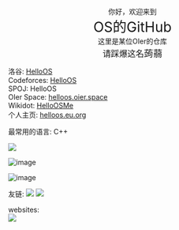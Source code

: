 <p align="center">
你好，欢迎来到<br>
<span style="font-size:200%;">OS的GitHub</span><br>
这里是某位OIer的仓库<br>
<span style="font-size:120%;">请踩爆这名<span style="font-size:111%;">蒟蒻</span></span><br>
</p>

洛谷: [HelloOS](https://luogu.com.cn/user/755022)  
Codeforces: [HelloOS](https://codeforces.com/profile/HelloOS)  
SPOJ: HelloOS  
OIer Space: [helloos.oier.space](https://helloos.oier.space/)  
Wikidot: [HelloOSMe](http://www.wikidot.com/user:info/helloosme)  
个人主页: [helloos.eu.org](https://helloos.eu.org)

最常用的语言: C++

![](https://idage.rickyxrc.top/github/user?username=HelloOSMe)

![image](http://idage.rickyxrc.top/github/repo?username=HelloOSMe&repo=Py-Crawler)

![image](http://idage.rickyxrc.top/github/repo?username=HelloOSMe&repo=OI-Tool)

友链: 
[![](https://avatars.githubusercontent.com/u/116557254?s=64&v=4)](https://github.com/yu22c0w0)
[![](https://avatars.githubusercontent.com/u/119715919?s=64&v=4)](https://github.com/MinecraftWindows11)

websites:  
[![](https://truthboard.wikidot.com/local--iosicon/iosicon.png?97600)](https://truthboard.wikidot.com)
